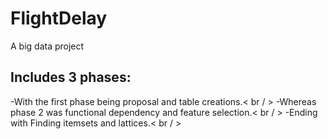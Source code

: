 # FlightDelay
A big data project

## Includes 3 phases:
-With the first phase being proposal and table creations.< br / >
-Whereas phase 2 was functional dependency and feature selection.< br / >
-Ending with Finding itemsets and lattices.< br / >
